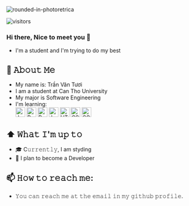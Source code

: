<!-- ![img_1](https://github.com/VanTuoi/VanTuoi/assets/111668239/41bb12a8-0f0a-4fee-9482-03590e6ba86b)? -->
![rounded-in-photoretrica](https://github.com/VanTuoi/VanTuoi/assets/111668239/e03c5c00-da83-4332-99d8-7c071656a296)  
<!-- ![visitors](https://vbr.wocr.tk/badge?page_id=VanTuoi.VanTuoi&color=00cf0) -->
![visitors](https://komarev.com/ghpvc/?username=VanTuoi&color=blue&style=flat-square)

<!--
**VanTuoi/VanTuoi** is a ✨ _special_ ✨ repository because its `README.md` (this file) appears on your GitHub profile.

Here are some ideas to get you started:

- 🔭 I’m currently working on ...
- 🌱 I’m currently learning ...
- 👯 I’m looking to collaborate on ...
- 🤔 I’m looking for help with ...
- 💬 Ask me about ...
- 📫 How to reach me: ...
- 😄 Pronouns: ...
- ⚡ Fun fact: ...
-->
### Hi there, Nice to meet you 👋
 - I'm a student and I'm trying to do my best

## :book: 𝙰𝚋𝚘𝚞𝚝 𝙼𝚎
  -  My name is: Trần Văn Tươi
  -  I am a student at Can Tho University
  -  My major is Software Engineering
  -  I'm learning:  
     <span><img src="https://img.shields.io/badge/Java-2" alt="Java" title="Java" height="25" /></span>
     <span><img src="https://img.shields.io/badge/React-2?color=yellow" alt="React" title="React" height="25" /></span>
     <span><img src="https://img.shields.io/badge/Redux-2?color=purple" alt="Redux" title="Redux" height="25" /></span>
     <span><img src="https://img.shields.io/badge/JavaScript-2?color=blue" alt="JavaScript" title="JavaScript" height="25" /></span>
     <span><img src="https://img.shields.io/badge/HTML-2?color=red" alt="HTML" title="HTML" height="25" /></span>
     <span><img src="https://img.shields.io/badge/CSS-2?color=yellow" alt="CSS" title="CSS" height="25" /></span>
    <span><img src="https://img.shields.io/badge/SQL%20Server-2?color=red" alt="SQLserver" title="SQL server" height="25" /></span>
  
## ⬆ 𝚆𝚑𝚊𝚝 𝙸'𝚖 𝚞𝚙 𝚝𝚘
- 🎓 C𝚞𝚛𝚛𝚎𝚗𝚝𝚕𝚢, I am styding
- 🤔 I plan to become a Developer
## 📫 𝙷𝚘𝚠 𝚝𝚘 𝚛𝚎𝚊𝚌𝚑 𝚖𝚎:
-  𝚈𝚘𝚞 𝚌𝚊𝚗 𝚛𝚎𝚊𝚌𝚑 𝚖𝚎 𝚊𝚝 𝚝𝚑𝚎 𝚎𝚖𝚊𝚒𝚕 𝚒𝚗 𝚖𝚢 𝚐𝚒𝚝𝚑𝚞𝚋 𝚙𝚛𝚘𝚏𝚒𝚕𝚎.
